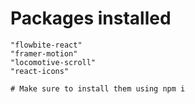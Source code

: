 #  Packages installed

    "flowbite-react"
    "framer-motion"
    "locomotive-scroll"
    "react-icons"

    # Make sure to install them using npm i 